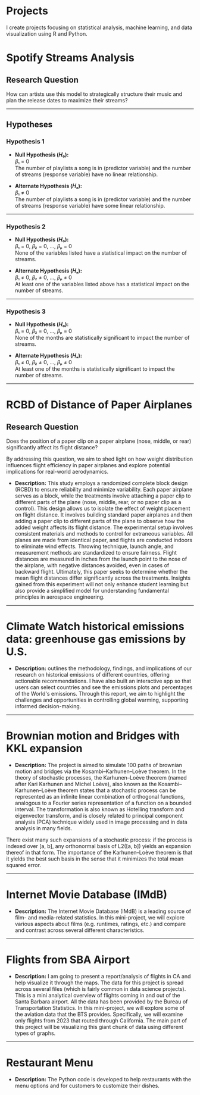 # Projects

I create projects focusing on statistical analysis, machine learning, and data visualization using R and Python.

# Spotify Streams Analysis

## Research Question
How can artists use this model to strategically structure their music and plan the release dates to maximize their streams?

---

## Hypotheses

### Hypothesis 1
- **Null Hypothesis (𝐻₀):**  
  𝛽₁ = 0  
  The number of playlists a song is in (predictor variable) and the number of streams (response variable) have no linear relationship.

- **Alternate Hypothesis (𝐻ₐ):**  
  𝛽₁ ≠ 0  
  The number of playlists a song is in (predictor variable) and the number of streams (response variable) have some linear relationship.

---

### Hypothesis 2
- **Null Hypothesis (𝐻₀):**  
  𝛽₁ = 0, 𝛽₂ = 0, ..., 𝛽ₚ = 0  
  None of the variables listed have a statistical impact on the number of streams.

- **Alternate Hypothesis (𝐻ₐ):**  
  𝛽₁ ≠ 0, 𝛽₂ ≠ 0, ..., 𝛽ₚ ≠ 0  
  At least one of the variables listed above has a statistical impact on the number of streams.

---

### Hypothesis 3
- **Null Hypothesis (𝐻₀):**  
  𝛽₁ = 0, 𝛽₂ = 0, ..., 𝛽ₚ = 0  
  None of the months are statistically significant to impact the number of streams.

  

- **Alternate Hypothesis (𝐻ₐ):**  
  𝛽₁ ≠ 0, 𝛽₂ ≠ 0, ..., 𝛽ₚ ≠ 0  
  At least one of the months is statistically significant to impact the number of streams.

---

# RCBD of Distance of Paper Airplanes

## Research Question
Does the position of a paper clip on a paper airplane (nose, middle, or rear) significantly affect its flight distance?

By addressing this question, we aim to shed light on how weight distribution influences flight efficiency in paper airplanes and explore potential implications for real-world aerodynamics.

- **Description:** This study employs a randomized complete block design (RCBD) to ensure reliability and minimize variability. Each paper airplane serves as a block, while the treatments involve attaching a paper clip to different parts of the plane (nose, middle, rear, or no paper clip as a control). This design allows us to isolate the effect of weight placement on flight distance. It involves building standard paper airplanes and then adding a paper clip to different parts of the plane to observe how the added weight affects its flight distance. The experimental setup involves consistent materials and methods to control for extraneous variables. All planes are made from identical paper, and flights are conducted indoors to eliminate wind effects. Throwing technique, launch angle, and measurement methods are standardized to ensure fairness. Flight distances are measured in inches from the launch point to the nose of the airplane, with negative distances avoided, even in cases of backward flight. Ultimately, this paper seeks to determine whether the mean flight distances differ significantly across the treatments. Insights gained from this experiment will not only enhance student learning but also provide a simplified model for understanding fundamental principles in aerospace engineering.

--- 

#  Climate Watch historical emissions data: greenhouse gas emissions by U.S.

- **Description:** outlines the methodology, findings, and implications of our research on historical emissions of different countries, offering actionable recommendations. I have also built an interactive app so that users can select countries and see the emissions plots and percentages of the World's emissions. Through this report, we aim to highlight the challenges and opportunities in controlling global warming, supporting informed decision-making.

--- 
# Brownian motion and Bridges with KKL expansion

- **Description:** The project is aimed to simulate 100 paths of brownian motion and bridges via the Kosambi–Karhunen–Loève theorem. In the theory of stochastic processes, the Karhunen–Loève theorem (named after Kari Karhunen and Michel Loève), also known as the Kosambi–Karhunen–Loève theorem states that a stochastic process can be represented as an infinite linear combination of orthogonal functions, analogous to a Fourier series representation of a function on a bounded interval. The transformation is also known as Hotelling transform and eigenvector transform, and is closely related to principal component analysis (PCA) technique widely used in image processing and in data analysis in many fields.

There exist many such expansions of a stochastic process: if the process is indexed over [a, b], any orthonormal basis of L2([a, b]) yields an expansion thereof in that form. The importance of the Karhunen–Loève theorem is that it yields the best such basis in the sense that it minimizes the total mean squared error.

---

#  Internet Movie Database (IMdB)

- **Description:** The Internet Movie Database (IMdB) is a leading source of film- and media-related statistics. In this mini-project, we will explore various aspects about films (e.g. runtimes, ratings, etc.) and compare and contrast across several different characteristics.

---

# Flights from SBA Airport

- **Description:**  I am going to present a report/analysis of flights in CA and help visualize it through the maps. The data for this project is spread across several files (which is fairly common in data science projects). This is a mini analytical overview of flights coming in and out of the Santa Barbara airport. All the data has been provided by the Bureau of Transportation Statistics. In this mini-project, we will explore some of the aviation data that the BTS provides. Specifically, we will examine only flights from 2023 that routed through California. The main part of this project will be visualizing this giant chunk of data using different types of graphs.

---

# Restaurant Menu

- **Description:** The Python code is developed to help restaurants with the menu options and for customers to customize their dishes.

